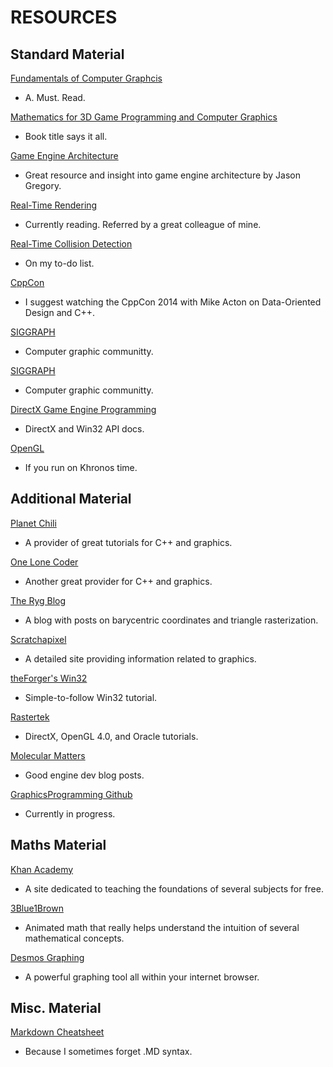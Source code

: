 # RESOURCES

## Standard Material

[Fundamentals of Computer Graphcis](https://www.oreilly.com/library/view/fundamentals-of-computer/9781482229417/)
- A. Must. Read.

[Mathematics for 3D Game Programming and Computer Graphics](http://mathfor3dgameprogramming.com/)
- Book title says it all.

[Game Engine Architecture](https://www.gameenginebook.com/)
- Great resource and insight into game engine architecture by Jason Gregory.

[Real-Time Rendering](http://www.realtimerendering.com/)
- Currently reading. Referred by a great colleague of mine.

[Real-Time Collision Detection](http://realtimecollisiondetection.net/books/rtcd/)
- On my to-do list.

[CppCon](https://cppcon.org/)
- I suggest watching the CppCon 2014 with Mike Acton on Data-Oriented Design and C++.

[SIGGRAPH](https://www.siggraph.org)
- Computer graphic communitty.

[SIGGRAPH](https://www.siggraph.org)
- Computer graphic communitty.

[DirectX Game Engine Programming](https://www.3dgep.com/introduction-to-directx-11/)
- DirectX and Win32 API docs.

[OpenGL](https://www.opengl.org/)
- If you run on Khronos time.

## Additional Material

[Planet Chili](https://patdash.planetchili.net/)
- A provider of great tutorials for C++ and graphics.

[One Lone Coder](https://onelonecoder.com/)
- Another great provider for C++ and graphics.

[The Ryg Blog](https://fgiesen.wordpress.com/2013/02/17/optimizing-sw-occlusion-culling-index/)
- A blog with posts on barycentric coordinates and triangle rasterization.

[Scratchapixel](http://www.scratchapixel.com/)
- A detailed site providing information related to graphics.

[theForger's Win32](http://www.winprog.org/tutorial/)
- Simple-to-follow Win32 tutorial.

[Rastertek](http://www.rastertek.com)
- DirectX, OpenGL 4.0, and Oracle tutorials.

[Molecular Matters](https://www.molecular-matters.com/)
- Good engine dev blog posts.

[GraphicsProgramming Github](https://github.com/GraphicsProgramming/resources)
- Currently in progress.

## Maths Material

[Khan Academy](https://www.khanacademy.org/)
- A site dedicated to teaching the foundations of several subjects for free.

[3Blue1Brown](https://www.3blue1brown.com/)
- Animated math that really helps understand the intuition of several mathematical concepts.

[Desmos Graphing](https://www.desmos.com/calculator)
- A powerful graphing tool all within your internet browser.

## Misc. Material

[Markdown Cheatsheet](https://github.com/adam-p/markdown-here/wiki/Markdown-Cheatsheet)
- Because I sometimes forget .MD syntax.